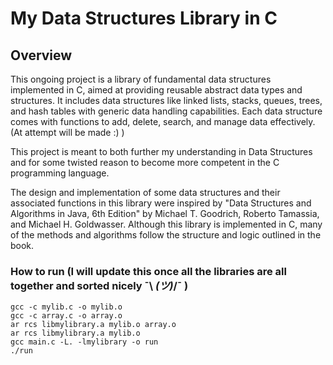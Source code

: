# My Data Structures Library in C

## Overview

This ongoing project is a library of fundamental data structures implemented in C, aimed at providing reusable abstract data types and structures. It includes data structures like linked lists, stacks, queues, trees, and hash tables with generic data handling capabilities. Each data structure comes with functions to add, delete, search, and manage data effectively. (At attempt will be made :) ) 

This project is meant to both further my understanding in Data Structures and for some twisted reason to become more competent in the C programming language.

The design and implementation of some data structures and their associated functions in this library were inspired by "Data Structures and Algorithms in Java, 6th Edition" by Michael T. Goodrich, Roberto Tamassia, and Michael H. Goldwasser. Although this library is implemented in C, many of the methods and algorithms follow the structure and logic outlined in the book.


### How to run (I will update this once all the libraries are all together and sorted nicely ¯\ _(ツ)_/¯ ) 
```
gcc -c mylib.c -o mylib.o
gcc -c array.c -o array.o
ar rcs libmylibrary.a mylib.o array.o
ar rcs libmylibrary.a mylib.o
gcc main.c -L. -lmylibrary -o run
./run
```